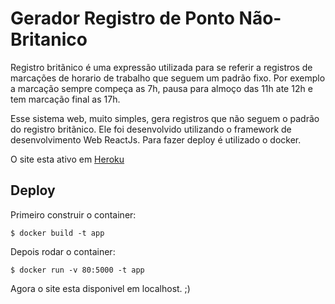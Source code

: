 # Gerador Registro de Ponto Não-Britanico

Registro britãnico é uma expressão utilizada para se referir a registros de
marcações de horario de trabalho que seguem um padrão fixo. Por exemplo
a marcação sempre compeça as 7h, pausa para almoço das 11h ate 12h e tem
marcação final as 17h.

Esse sistema web, muito simples, gera registros que não seguem o padrão do
registro britãnico. Ele foi desenvolvido utilizando o framework de
desenvolvimento Web ReactJs. Para fazer deploy é utilizado o docker.

O site esta ativo em [Heroku](https://registronaobritanico.herokuapp.com/)


## Deploy

Primeiro construir o container:

```
$ docker build -t app
```

Depois rodar o container:

```
$ docker run -v 80:5000 -t app
```

Agora o site esta disponivel em localhost. ;)
